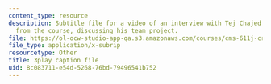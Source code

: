 ```yaml
---
content_type: resource
description: Subtitle file for a video of an interview with Tej Chajed, a student
  from the course, discussing his team project.
file: https://ol-ocw-studio-app-qa.s3.amazonaws.com/courses/cms-611j-creating-video-games-fall-2014/8c083711e54d526876bd79496541b752_bgMZSJ2rfNc.srt
file_type: application/x-subrip
resourcetype: Other
title: 3play caption file
uid: 8c083711-e54d-5268-76bd-79496541b752
---
```

